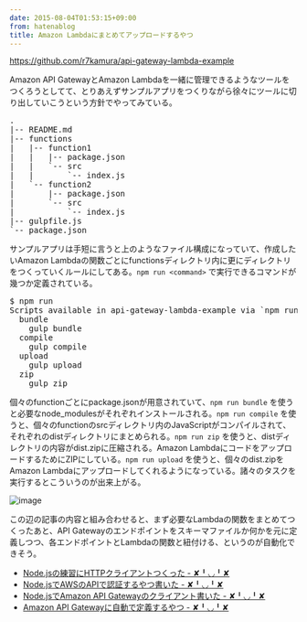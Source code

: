 ```yaml
---
date: 2015-08-04T01:53:15+09:00
from: hatenablog
title: Amazon Lambdaにまとめてアップロードするやつ
---
```


<p><a href="https://github.com/r7kamura/api-gateway-lambda-example">https://github.com/r7kamura/api-gateway-lambda-example</a></p>

<p>Amazon API GatewayとAmazon Lambdaを一緒に管理できるようなツールをつくろうとしてて、とりあえずサンプルアプリをつくりながら徐々にツールに切り出していこうという方針でやってみている。</p>

<pre class="code" data-lang="" data-unlink>.
|-- README.md
|-- functions
|   |-- function1
|   |   |-- package.json
|   |   `-- src
|   |       `-- index.js
|   `-- function2
|       |-- package.json
|       `-- src
|           `-- index.js
|-- gulpfile.js
`-- package.json</pre>


<p>サンプルアプリは手短に言うと上のようなファイル構成になっていて、作成したいAmazon Lambdaの関数ごとにfunctionsディレクトリ内に更にディレクトリをつくっていくルールにしてある。<code>npm run &lt;command&gt;</code> で実行できるコマンドが幾つか定義されている。</p>

<pre class="code" data-lang="" data-unlink>$ npm run
Scripts available in api-gateway-lambda-example via `npm run-script`:
  bundle
    gulp bundle
  compile
    gulp compile
  upload
    gulp upload
  zip
    gulp zip</pre>


<p>個々のfunctionごとにpackage.jsonが用意されていて、<code>npm run bundle</code> を使うと必要なnode_modulesがそれぞれインストールされる。<code>npm run compile</code> を使うと、個々のfunctionのsrcディレクトリ内のJavaScriptがコンパイルされて、それぞれのdistディレクトリにまとめられる。<code>npm run zip</code> を使うと、distディレクトリの内容がdist.zipに圧縮される。Amazon LambdaにコードをアップロードするためにZIPにしている。<code>npm run upload</code> を使うと、個々のdist.zipをAmazon Lambdaにアップロードしてくれるようになっている。諸々のタスクを実行するとこういうのが出来上がる。</p>

<p><img src="https://qiita-image-store.s3.amazonaws.com/0/4365/5d685090-a6d3-b610-a0ae-8ec25e6feebf.png" alt="image"></p>

<p>この辺の記事の内容と組み合わせると、まず必要なLambdaの関数をまとめてつくったあと、API Gatewayのエンドポイントをスキーマファイルか何かを元に定義しつつ、各エンドポイントとLambdaの関数と紐付ける、というのが自動化できそう。</p>

<ul>
<li><a href="http://r7kamura.hatenablog.com/entry/2015/07/30/023001">Node.jsの練習にHTTPクライアントつくった - ✘╹◡╹✘</a></li>
<li><a href="http://r7kamura.hatenablog.com/entry/2015/07/31/024304">Node.jsでAWSのAPIで認証するやつ書いた - ✘╹◡╹✘</a></li>
<li><a href="http://r7kamura.hatenablog.com/entry/2015/08/02/052043">Node.jsでAmazon API Gatewayのクライアント書いた - ✘╹◡╹✘</a></li>
<li><a href="http://r7kamura.hatenablog.com/entry/2015/08/03/102704">Amazon API Gatewayに自動で定義するやつ - ✘╹◡╹✘</a></li>
</ul>


